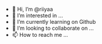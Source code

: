 - 👋 Hi, I’m @riiyaa
- 👀 I’m interested in ...
- 🌱 I’m currently learning on Github
- 💞️ I’m looking to collaborate on ...
- 📫 How to reach me ...

<!---
riiyaa/riiyaa is a ✨ special ✨ repository because its `README.md` (this file) appears on your GitHub profile.
You can click the Preview link to take a look at your changes.
--->
